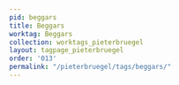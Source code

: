 ```yaml
---
pid: beggars
title: Beggars
worktag: Beggars
collection: worktags_pieterbruegel
layout: tagpage_pieterbruegel
order: '013'
permalink: "/pieterbruegel/tags/beggars/"
---
```

